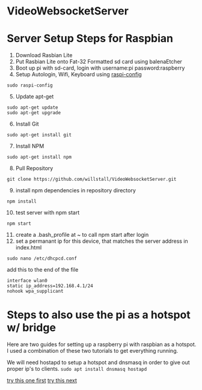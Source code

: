 # VideoWebsocketServer


# Server Setup Steps for Raspbian
1) Download Rasbian Lite
2) Put Rasbian Lite onto Fat-32 Formatted sd card using balenaEtcher
3) Boot up pi with sd-card, login with username:pi password:raspberry
4) Setup Autologin, Wifi, Keyboard using [raspi-config](https://www.raspberrypi.org/documentation/configuration/raspi-config.md) 
```
sudo raspi-config
```
5) Update apt-get
```
sudo apt-get update
sudo apt-get upgrade
```
6) Install Git
```
sudo apt-get install git
```
7) Install NPM
```
sudo apt-get install npm
```
8) Pull Repository
```
git clone https://github.com/willstall/VideoWebsocketServer.git
```
9) install npm dependencies in repository directory
```
npm install
```
10) test server with npm start
```
npm start
```
11) create a .bash_profile at ~ to call npm start after login
12) set a permanant ip for this device, that matches the server address in index.html
```
sudo nano /etc/dhcpcd.conf
```
add this to the end of the file
```
interface wlan0
static ip_address=192.168.4.1/24
nohook wpa_supplicant
```
    
# Steps to also use the pi as a hotspot w/ bridge
Here are two guides for setting up a raspberry pi with raspbian as a hotspot. I used a combination of these two tutorials to get everything running.

We will need hostapd to setup a hotspot and dnsmasq in order to give out proper ip's to clients.
```sudo apt install dnsmasq hostapd```


[try this one first](https://www.raspberrypi.org/documentation/configuration/wireless/access-point.md)
[try this next](https://thepi.io/how-to-use-your-raspberry-pi-as-a-wireless-access-point/)
